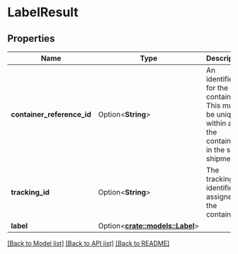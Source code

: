 # LabelResult

## Properties

Name | Type | Description | Notes
------------ | ------------- | ------------- | -------------
**container_reference_id** | Option<**String**> | An identifier for the container. This must be unique within all the containers in the same shipment. | [optional]
**tracking_id** | Option<**String**> | The tracking identifier assigned to the container. | [optional]
**label** | Option<[**crate::models::Label**](Label.md)> |  | [optional]

[[Back to Model list]](../README.md#documentation-for-models) [[Back to API list]](../README.md#documentation-for-api-endpoints) [[Back to README]](../README.md)



